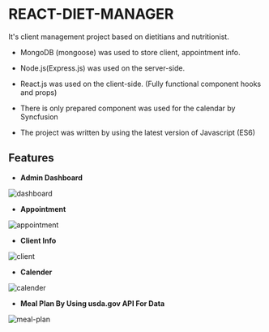 # REACT-DIET-MANAGER


It's client management project based on dietitians and nutritionist.

* MongoDB (mongoose) was used to store client, appointment info.

* Node.js(Express.js) was used on the server-side.

* React.js was used on the client-side. (Fully functional component hooks and props)

* There is only prepared component was used for the calendar by Syncfusion

* The project was written by using the latest version of Javascript (ES6)

## Features

*  **Admin Dashboard**

![dashboard](https://user-images.githubusercontent.com/45498530/121350897-2fd78f00-c8f9-11eb-8f54-e19f57d830d9.gif)

*  **Appointment**

![appointment](https://user-images.githubusercontent.com/45498530/121350984-4aaa0380-c8f9-11eb-9a32-d549a2da6eb2.gif)


* **Client Info**

![client](https://user-images.githubusercontent.com/45498530/121350985-4b429a00-c8f9-11eb-8f8f-34cad76cd08a.gif)

* **Calender**

![calender](https://user-images.githubusercontent.com/45498530/121350987-4b429a00-c8f9-11eb-953f-0a398711be3a.gif)

* **Meal Plan By Using usda.gov API For Data**

![meal-plan](https://user-images.githubusercontent.com/45498530/121350989-4bdb3080-c8f9-11eb-9ad7-4a700e228a79.gif)
